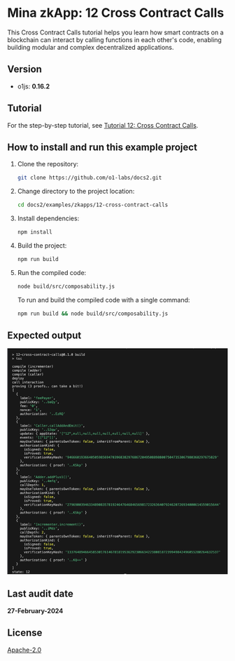 # Mina zkApp: 12 Cross Contract Calls

This Cross Contract Calls tutorial helps you learn how smart contracts on a blockchain can interact by calling functions in each other's code, enabling building modular and complex decentralized applications.

## Version
- o1js: **0.16.2**

## Tutorial

For the step-by-step tutorial, see [Tutorial 12: Cross Contract Calls](https://docs.minaprotocol.com/zkapps/tutorials/cross-contract-calls).

## How to install and run this example project

1. Clone the repository:
    ```sh
    git clone https://github.com/o1-labs/docs2.git
    ```
2. Change directory to the project location:
    ```sh
    cd docs2/examples/zkapps/12-cross-contract-calls
    ```
3. Install dependencies:
    ```sh
    npm install
    ```

4. Build the project:
    ```sh
    npm run build
    ```

5. Run the compiled code:
    ```sh
    node build/src/composability.js
    ```
    To run and build the compiled code with a single command:
    ```sh
    npm run build && node build/src/composability.js
    ```

## Expected output
![12output](12output.png)

## Last audit date
 
**27-February-2024**

## License

[Apache-2.0](LICENSE)
